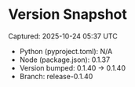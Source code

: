 # Version Snapshot

Captured: 2025-10-24 05:37 UTC

- Python (pyproject.toml): N/A
- Node (package.json):    0.1.37
- Version bumped: 0.1.40 → 0.1.40
- Branch: release-0.1.40
